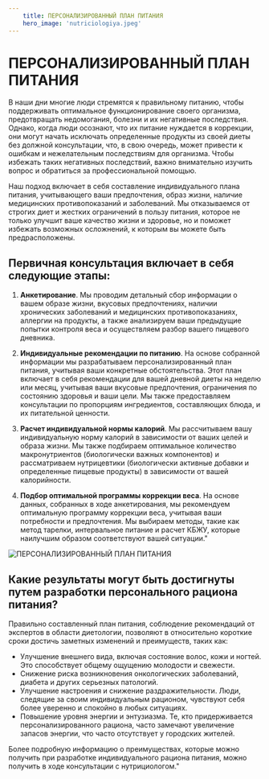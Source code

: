```yaml
---
    title: ПЕРСОНАЛИЗИРОВАННЫЙ ПЛАН ПИТАНИЯ
    hero_image: 'nutriciologiya.jpeg'
---
```

# ПЕРСОНАЛИЗИРОВАННЫЙ ПЛАН ПИТАНИЯ

В наши дни многие люди стремятся к правильному питанию, чтобы поддерживать оптимальное функционирование своего организма, предотвращать недомогания, болезни и их негативные последствия. Однако, когда люди осознают, что их питание нуждается в коррекции, они могут начать исключать определенные продукты из своей диеты без должной консультации, что, в свою очередь, может привести к ошибкам и нежелательным последствиям для организма. Чтобы избежать таких негативных последствий, важно внимательно изучить вопрос и обратиться за профессиональной помощью.

Наш подход включает в себя составление индивидуального плана питания, учитывающего ваши предпочтения, образ жизни, наличие медицинских противопоказаний и заболеваний. Мы отказываемся от строгих диет и жестких ограничений в пользу питания, которое не только улучшит ваше качество жизни и здоровье, но и поможет избежать возможных осложнений, к которым вы можете быть предрасположены.

## Первичная консультация включает в себя следующие этапы:

1. **Анкетирование**. Мы проводим детальный сбор информации о вашем образе жизни, вкусовых предпочтениях, наличии хронических заболеваний и медицинских противопоказаниях, аллергии на продукты, а также анализируем ваши предыдущие попытки контроля веса и осуществляем разбор вашего пищевого дневника.

2. **Индивидуальные рекомендации по питанию**. На основе собранной информации мы разрабатываем персонализированный план питания, учитывая ваши конкретные обстоятельства. Этот план включает в себя рекомендации для вашей дневной диеты на неделю или месяц, учитывая ваши вкусовые предпочтения, ограничения по состоянию здоровья и ваши цели. Мы также предоставляем консультации по пропорциям ингредиентов, составляющих блюда, и их питательной ценности.

3. **Расчет индивидуальной нормы калорий**. Мы рассчитываем вашу индивидуальную норму калорий в зависимости от ваших целей и образа жизни. Мы также подбираем оптимальное количество макронутриентов (биологически важных компонентов) и рассматриваем нутрицевтики (биологически активные добавки и определенные пищевые продукты) в зависимости от вашей калорийности.

4. **Подбор оптимальной программы коррекции веса**. На основе данных, собранных в ходе анкетирования, мы рекомендуем оптимальную программу коррекции веса, учитывая ваши потребности и предпочтения. Мы выбираем методы, такие как метод тарелки, интервальное питание и расчет КБЖУ, которые наилучшим образом соответствуют вашей ситуации."

![ПЕРСОНАЛИЗИРОВАННЫЙ ПЛАН ПИТАНИЯ](/images/posts/nutriciologiya-2.JPG "ПЕРСОНАЛИЗИРОВАННЫЙ ПЛАН ПИТАНИЯ")

## Какие результаты могут быть достигнуты путем разработки персонального рациона питания?

Правильно составленный план питания, соблюдение рекомендаций от экспертов в области диетологии, позволяют в относительно короткие сроки достичь заметных изменений и преимуществ, таких как:

- Улучшение внешнего вида, включая состояние волос, кожи и ногтей. Это способствует общему ощущению молодости и свежести.
- Снижение риска возникновения онкологических заболеваний, диабета и других серьезных патологий.
- Улучшение настроения и снижение раздражительности. Люди, следящие за своим индивидуальным рационом, чувствуют себя более уверенно и спокойно в любых ситуациях.
- Повышение уровня энергии и энтузиазма. Те, кто придерживается персонализированного рациона, часто замечают увеличение запасов энергии, что часто отсутствует у городских жителей.

Более подробную информацию о преимуществах, которые можно получить при разработке индивидуального рациона питания, можно получить в ходе консультации с нутрициологом."